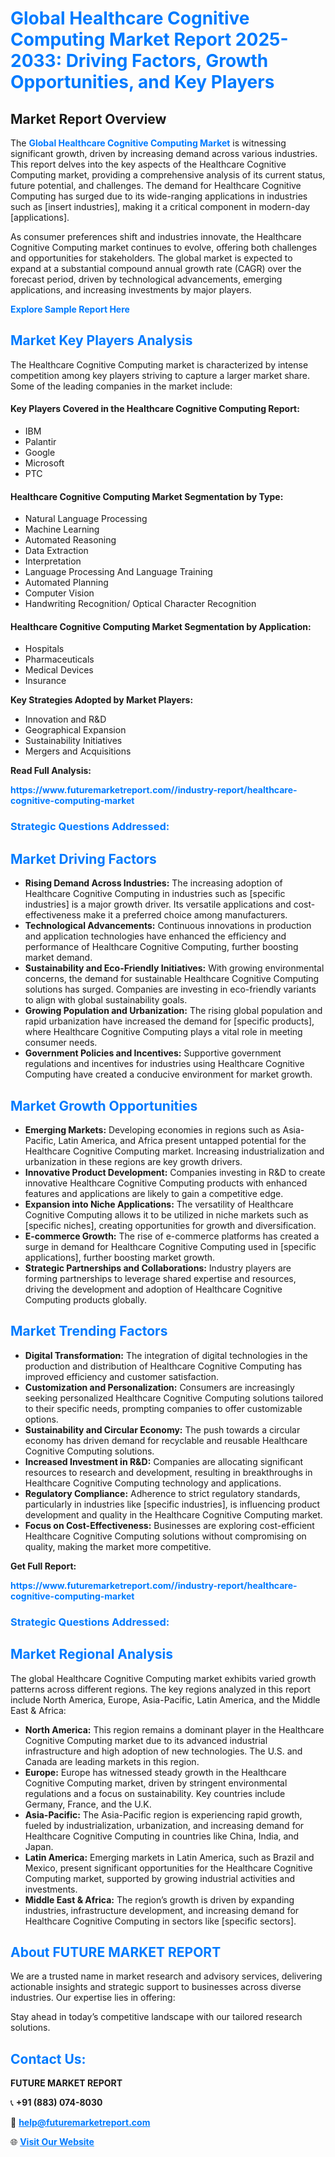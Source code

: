 <h1 style="color: #007BFF;">Global Healthcare Cognitive Computing Market Report 2025-2033: Driving Factors, Growth Opportunities, and Key Players</h1>

<section id="overview">
<h2>Market Report Overview</h2>
<p>The <a href="https://www.futuremarketreport.com//industry-report/healthcare-cognitive-computing-market" style="color: #007BFF; text-decoration: none;"><strong>Global Healthcare Cognitive Computing Market</strong></a> is witnessing significant growth, driven by increasing demand across various industries. This report delves into the key aspects of the Healthcare Cognitive Computing market, providing a comprehensive analysis of its current status, future potential, and challenges. The demand for Healthcare Cognitive Computing has surged due to its wide-ranging applications in industries such as [insert industries], making it a critical component in modern-day [applications].</p>
<p>As consumer preferences shift and industries innovate, the Healthcare Cognitive Computing market continues to evolve, offering both challenges and opportunities for stakeholders. The global market is expected to expand at a substantial compound annual growth rate (CAGR) over the forecast period, driven by technological advancements, emerging applications, and increasing investments by major players.</p>
</section>

<section id="overview">
<p><a href="https://www.futuremarketreport.com//request-sample/reportId=82681" style="color: #007BFF; text-decoration: none;"><strong>Explore Sample Report Here</strong></a></p>
</section>

<section id="key-players">
<h2 style="color: #007BFF;">Market Key Players Analysis</h2>
<p>The Healthcare Cognitive Computing market is characterized by intense competition among key players striving to capture a larger market share. Some of the leading companies in the market include:</p>
<h4>Key Players Covered in the Healthcare Cognitive Computing Report:</h4>
<ul><li>IBM</li><li>Palantir</li><li>Google</li><li>Microsoft</li><li>PTC</li></ul>
<h4>Healthcare Cognitive Computing Market Segmentation by Type:</h4>
<ul><li>Natural Language Processing</li><li>Machine Learning</li><li>Automated Reasoning</li><li>Data Extraction</li><li>Interpretation</li><li>Language Processing And Language Training</li><li>Automated Planning</li><li>Computer Vision</li><li>Handwriting Recognition/ Optical Character Recognition</li></ul>

<h4>Healthcare Cognitive Computing Market Segmentation by Application:</h4>
<ul><li>Hospitals</li><li>Pharmaceuticals</li><li>Medical Devices</li><li>Insurance</li></ul>
<p><strong>Key Strategies Adopted by Market Players:</strong></p>
<ul>
<li>Innovation and R&D</li>
<li>Geographical Expansion</li>
<li>Sustainability Initiatives</li>
<li>Mergers and Acquisitions</li>
</ul>
</section>

<section>
<p><strong>Read Full Analysis: </strong></p><a href="https://www.futuremarketreport.com//industry-report/healthcare-cognitive-computing-market" style="color: #007BFF; text-decoration: none;"><strong>https://www.futuremarketreport.com//industry-report/healthcare-cognitive-computing-market</strong></a>
<h3 style="color: #007BFF;">Strategic Questions Addressed:</h3>
</section>

<section id="driving-factors">
<h2 style="color: #007BFF;">Market Driving Factors</h2>
<ul>
<li><strong>Rising Demand Across Industries:</strong> The increasing adoption of Healthcare Cognitive Computing in industries such as [specific industries] is a major growth driver. Its versatile applications and cost-effectiveness make it a preferred choice among manufacturers.</li>
<li><strong>Technological Advancements:</strong> Continuous innovations in production and application technologies have enhanced the efficiency and performance of Healthcare Cognitive Computing, further boosting market demand.</li>
<li><strong>Sustainability and Eco-Friendly Initiatives:</strong> With growing environmental concerns, the demand for sustainable Healthcare Cognitive Computing solutions has surged. Companies are investing in eco-friendly variants to align with global sustainability goals.</li>
<li><strong>Growing Population and Urbanization:</strong> The rising global population and rapid urbanization have increased the demand for [specific products], where Healthcare Cognitive Computing plays a vital role in meeting consumer needs.</li>
<li><strong>Government Policies and Incentives:</strong> Supportive government regulations and incentives for industries using Healthcare Cognitive Computing have created a conducive environment for market growth.</li>
</ul>
</section>

<section id="growth-opportunities">
<h2 style="color: #007BFF;">Market Growth Opportunities</h2>
<ul>
<li><strong>Emerging Markets:</strong> Developing economies in regions such as Asia-Pacific, Latin America, and Africa present untapped potential for the Healthcare Cognitive Computing market. Increasing industrialization and urbanization in these regions are key growth drivers.</li>
<li><strong>Innovative Product Development:</strong> Companies investing in R&D to create innovative Healthcare Cognitive Computing products with enhanced features and applications are likely to gain a competitive edge.</li>
<li><strong>Expansion into Niche Applications:</strong> The versatility of Healthcare Cognitive Computing allows it to be utilized in niche markets such as [specific niches], creating opportunities for growth and diversification.</li>
<li><strong>E-commerce Growth:</strong> The rise of e-commerce platforms has created a surge in demand for Healthcare Cognitive Computing used in [specific applications], further boosting market growth.</li>
<li><strong>Strategic Partnerships and Collaborations:</strong> Industry players are forming partnerships to leverage shared expertise and resources, driving the development and adoption of Healthcare Cognitive Computing products globally.</li>
</ul>
</section>

<section id="trending-factors">
<h2 style="color: #007BFF;">Market Trending Factors</h2>
<ul>
<li><strong>Digital Transformation:</strong> The integration of digital technologies in the production and distribution of Healthcare Cognitive Computing has improved efficiency and customer satisfaction.</li>
<li><strong>Customization and Personalization:</strong> Consumers are increasingly seeking personalized Healthcare Cognitive Computing solutions tailored to their specific needs, prompting companies to offer customizable options.</li>
<li><strong>Sustainability and Circular Economy:</strong> The push towards a circular economy has driven demand for recyclable and reusable Healthcare Cognitive Computing solutions.</li>
<li><strong>Increased Investment in R&D:</strong> Companies are allocating significant resources to research and development, resulting in breakthroughs in Healthcare Cognitive Computing technology and applications.</li>
<li><strong>Regulatory Compliance:</strong> Adherence to strict regulatory standards, particularly in industries like [specific industries], is influencing product development and quality in the Healthcare Cognitive Computing market.</li>
<li><strong>Focus on Cost-Effectiveness:</strong> Businesses are exploring cost-efficient Healthcare Cognitive Computing solutions without compromising on quality, making the market more competitive.</li>
</ul>
</section>

<section>
<p><strong>Get Full Report: </strong></p><a href="https://www.futuremarketreport.com//industry-report/healthcare-cognitive-computing-market" style="color: #007BFF; text-decoration: none;"><strong>https://www.futuremarketreport.com//industry-report/healthcare-cognitive-computing-market</strong></a>
<h3 style="color: #007BFF;">Strategic Questions Addressed:</h3>
</section>


<section id="regional-analysis">
<h2 style="color: #007BFF;">Market Regional Analysis</h2>
<p>The global Healthcare Cognitive Computing market exhibits varied growth patterns across different regions. The key regions analyzed in this report include North America, Europe, Asia-Pacific, Latin America, and the Middle East & Africa:</p>
<ul>
<li><strong>North America:</strong> This region remains a dominant player in the Healthcare Cognitive Computing market due to its advanced industrial infrastructure and high adoption of new technologies. The U.S. and Canada are leading markets in this region.</li>
<li><strong>Europe:</strong> Europe has witnessed steady growth in the Healthcare Cognitive Computing market, driven by stringent environmental regulations and a focus on sustainability. Key countries include Germany, France, and the U.K.</li>
<li><strong>Asia-Pacific:</strong> The Asia-Pacific region is experiencing rapid growth, fueled by industrialization, urbanization, and increasing demand for Healthcare Cognitive Computing in countries like China, India, and Japan.</li>
<li><strong>Latin America:</strong> Emerging markets in Latin America, such as Brazil and Mexico, present significant opportunities for the Healthcare Cognitive Computing market, supported by growing industrial activities and investments.</li>
<li><strong>Middle East & Africa:</strong> The region’s growth is driven by expanding industries, infrastructure development, and increasing demand for Healthcare Cognitive Computing in sectors like [specific sectors].</li>
</ul>
</section>

<footer>
<h2 style="color: #007BFF;">About FUTURE MARKET REPORT</h2>
<p>We are a trusted name in market research and advisory services, delivering actionable insights and strategic support to businesses across diverse industries. Our expertise lies in offering:</p>

<p>Stay ahead in today’s competitive landscape with our tailored research solutions.</p>

<h2 style="color: #007BFF;">Contact Us:</h2>
<p><strong>FUTURE MARKET REPORT</strong></p>
<p>📞 <strong>+91 (883) 074-8030</strong></p>
<p>📧 <strong><a href="mailto:help@futuremarketreport.com" style="color: #007BFF;">help@futuremarketreport.com</a></strong></p>
<p>🌐 <strong><a href="https://www.futuremarketreport.com/" style="color: #007BFF;">Visit Our Website</a></strong></p>
</footer>